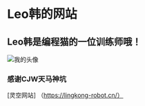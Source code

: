 # Leo韩的网站
## Leo韩是编程猫的一位训练师哦！
![我的头像](https://i.bmp.ovh/imgs/2019/10/a017df3937d241aa.png)
### 感谢CJW天马神坑

[灵空网站] （https://lingkong-robot.cn/）
